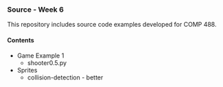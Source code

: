 ### Source - Week 6

This repository includes source code examples developed for COMP 488.

#### Contents
* Game Example 1
  * shooter0.5.py
* Sprites
  * collision-detection - better
